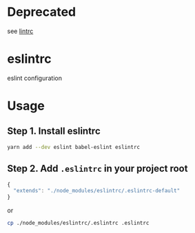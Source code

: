# Deprecated
see [lintrc](https://github.com/lovesora/lintrc)

# eslintrc
eslint configuration

# Usage
## Step 1. Install eslintrc
```bash
yarn add --dev eslint babel-eslint eslintrc
```

## Step 2. Add `.eslintrc` in your project root
```js
{
  "extends": "./node_modules/eslintrc/.eslintrc-default"
}
```

or
```bash
cp ./node_modules/eslintrc/.eslintrc .eslintrc
```

